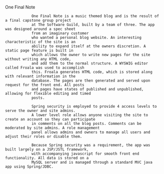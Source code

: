 One Final Note

                One Final Note is a music themed blog and is the result of a final capstone group project
                at The Software Guild, built by a team of three. The app was designed around a spec sheet
                from an imaginary customer
                who wanted a personal blog website. An interesting characteristic of the site is an
                ability to expand itself at the owners discretion. A static page feature is built in
                which allows the owner to write new pages for the site without writing any HTML code,
                and add them to the normal structure. A WYSWIG editor called Froala was used to accomplish
                this. Froala generates HTML code, which is stored along with relevant information in the
                database. The pages are then generated and served upon request for the front end. All posts
                and pages have states of published and unpublished, allowing for flexible editing and timed
                posts.

                Spring security is employed to provide 4 access levels to serve the owner and site admins.
                A lower level role allows anyone visiting the site to create an account so they can participate
                in comments on all the blog posts. Comments can be moderated by site admins. A role management
                panel allows admins and owners to manage all users and adjust their roles or disable them.
               
                Because Spring security was a requirement, the app was built largely on a JSP/JSTL framework,
                with accompanying javascript for smooth front end functionality. All data is stored on a
                MySQL server and is managed through a standard MVC java app using Spring/JDBC.
